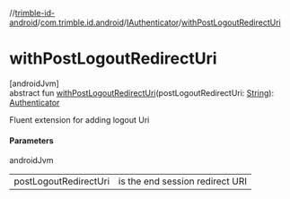 //[trimble-id-android](../../../index.md)/[com.trimble.id.android](../index.md)/[IAuthenticator](index.md)/[withPostLogoutRedirectUri](with-post-logout-redirect-uri.md)

# withPostLogoutRedirectUri

[androidJvm]\
abstract fun [withPostLogoutRedirectUri](with-post-logout-redirect-uri.md)(postLogoutRedirectUri: [String](https://kotlinlang.org/api/latest/jvm/stdlib/kotlin/-string/index.html)): [Authenticator](../-authenticator/index.md)

Fluent extension for adding logout Uri

#### Parameters

androidJvm

| | |
|---|---|
| postLogoutRedirectUri | is the end session redirect URI |
